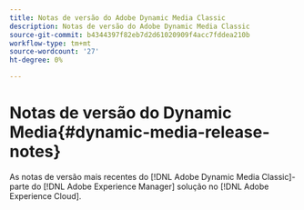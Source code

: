 ```yaml
---
title: Notas de versão do Adobe Dynamic Media Classic
description: Notas de versão do Adobe Dynamic Media Classic
source-git-commit: b4344397f82eb7d2d61020909f4acc7fddea210b
workflow-type: tm+mt
source-wordcount: '27'
ht-degree: 0%

---
```



# Notas de versão do Dynamic Media{#dynamic-media-release-notes}

As notas de versão mais recentes do [!DNL Adobe Dynamic Media Classic]-parte do [!DNL Adobe Experience Manager] solução no [!DNL Adobe Experience Cloud].